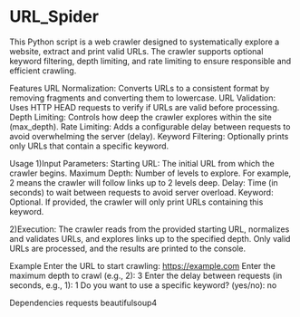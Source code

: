 # URL_Spider

This Python script is a web crawler designed to systematically explore a website, extract and print valid URLs. The crawler supports optional keyword filtering, depth limiting, and rate limiting to ensure responsible and efficient crawling.

Features
URL Normalization: Converts URLs to a consistent format by removing fragments and converting them to lowercase.
URL Validation: Uses HTTP HEAD requests to verify if URLs are valid before processing.
Depth Limiting: Controls how deep the crawler explores within the site (max_depth).
Rate Limiting: Adds a configurable delay between requests to avoid overwhelming the server (delay).
Keyword Filtering: Optionally prints only URLs that contain a specific keyword.

Usage
1)Input Parameters:
Starting URL: The initial URL from which the crawler begins.
Maximum Depth: Number of levels to explore. For example, 2 means the crawler will follow links up to 2 levels deep.
Delay: Time (in seconds) to wait between requests to avoid server overload.
Keyword: Optional. If provided, the crawler will only print URLs containing this keyword.

2)Execution:
The crawler reads from the provided starting URL, normalizes and validates URLs, and explores links up to the specified depth.
Only valid URLs are processed, and the results are printed to the console.

Example
Enter the URL to start crawling: https://example.com
Enter the maximum depth to crawl (e.g., 2): 3
Enter the delay between requests (in seconds, e.g., 1): 1
Do you want to use a specific keyword? (yes/no): no

Dependencies
requests
beautifulsoup4
